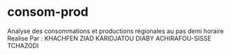 # consom-prod
Analyse des consommations et productions régionales au pas demi horaire
Realise Par :  KHACHFEN ZIAD KARIDJATOU DIABY ACHIRAFOU-SISSE TCHAZODI 
